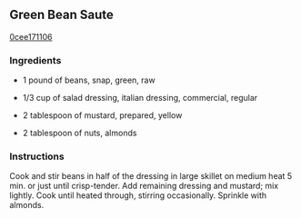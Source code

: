 ## Green Bean Saute

[0cee171106](http://www.kraftrecipes.com/recipes/green-bean-saute-56724.aspx)

### Ingredients

 - 1 pound of beans, snap, green, raw

 - 1/3 cup of salad dressing, italian dressing, commercial, regular

 - 2 tablespoon of mustard, prepared, yellow

 - 2 tablespoon of nuts, almonds

### Instructions

Cook and stir beans in half of the dressing in large skillet on medium heat 5 min. or just until crisp-tender. Add remaining dressing and mustard; mix lightly. Cook until heated through, stirring occasionally. Sprinkle with almonds.